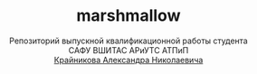  <h1 align="center">
  marshmallow
</h1>

<p align=center>
Репозиторий выпускной квалификационной работы студента <br />
САФУ ВШИТАС АРиУТС АТПиП <br />
<a href="mailto:krajnikov.a@edu.narfu.ru">Крайникова Александра Николаевича</a>
 </p>

